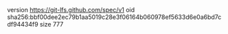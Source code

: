 version https://git-lfs.github.com/spec/v1
oid sha256:bbf00dee2ec79b1aa5019c28e3f06164b060978ef5633d6e0a6bd7cdf94434f9
size 777

